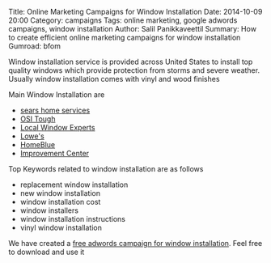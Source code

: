 Title: Online Marketing Campaigns for Window Installation
Date: 2014-10-09 20:00
Category: campaigns
Tags: online marketing, google adwords campaigns, window installation
Author: Salil Panikkaveettil
Summary: How to create efficient online marketing campaigns for window installation
Gumroad: bfom

Window installation service is provided across United States to install top quality windows which provide protection from storms and severe weather. Usually window installation comes with vinyl and wood finishes

Main Window Installation are 

- [sears home services](http://www.searshomeimprovements.com/ "sears home services Window Installation")
- [OSI Tough](http://www.ositough.com/en.html "OSI Tough Window Installation")
- [Local Window Experts](http://localwindowexperts.com/ "Local Window Experts Window Installation")
- [Lowe's](http://www.lowes.com/ "Lowe's Window Installation")
- [HomeBlue](http://www.homeblue.com/ "HomeBlue Window Installation")
- [Improvement Center](http://www.improvementcenter.com/ "Improvement Center Window Installation")

Top Keywords related to window installation are as follows

- replacement window installation
- new window installation
- window installation cost
- window installers
- window installation instructions
- vinyl window installation

We have created a [free adwords campaign for window installation](https://gumroad.com/l/bfom "free adwords campaign for window installation"). Feel free to download and use it

